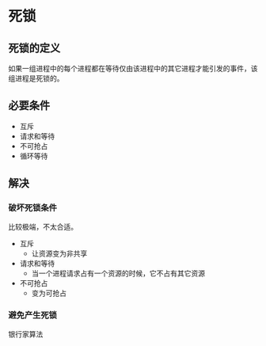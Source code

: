 # 死锁

## 死锁的定义

如果一组进程中的每个进程都在等待仅由该进程中的其它进程才能引发的事件，该组进程是死锁的。

## 必要条件

- 互斥
- 请求和等待
- 不可抢占
- 循环等待

## 解决

### 破坏死锁条件

比较极端，不太合适。

- 互斥
	- 让资源变为非共享
- 请求和等待
	- 当一个进程请求占有一个资源的时候，它不占有其它资源
- 不可抢占
	- 变为可抢占

### 避免产生死锁

银行家算法

